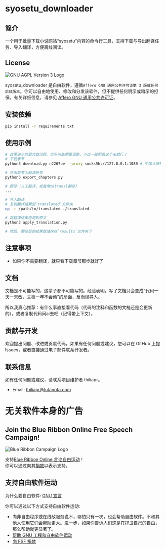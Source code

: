 # syosetu_downloader
## 简介
一个用于批量下载小说网站“syosetu”内容的命令行工具，支持下载与导出翻译任务、导入翻译，方便离线阅读。

## License
![GNU AGPL Version 3 Logo](https://www.gnu.org/graphics/agplv3-with-text-162x68.png)

syosetu_downloader 是自由软件，遵循`Affero GNU 通用公共许可证第 3 版或任何后续版本`。你可以自由地使用、修改和分发该软件，但不提供任何明示或暗示的担保。有关详细信息，请参见 [Affero GNU 通用公共许可证](https://www.gnu.org/licenses/agpl-3.0.html)。

## 安装依赖
```bash
pip install -r requirements.txt
```

## 使用示例
```bash
# 这里演示的是大致流程，实际可能需要调整，不过一般照着这个来就行了
# 下载章节
python3 download.py n2267be --proxy socks5h://127.0.0.1:1080 # 中国大陆特供代理（注意，这里是`socks5h`，按照经验，不要少了个`h`）

# 导出章节为翻译任务
python3 export_chapters.py

# 翻译（人工翻译，或者用tktransl翻译）
...

# 导入翻译
# 复制翻译结果到`translated`文件夹
cp -r /path/to/translated ./translated

# 将翻译结果应用到原文
python3 apply_translation.py

# 然后，翻译后的结果就储存在`results`文件夹了
```

## 注意事项
- 如果你不需要翻译，就只看下载章节那步就好了


## 文档
文档是不可能写的，这辈子都不可能写的。经验表明，写了文档只会变成“代码一天一天改，文档一年不会动”的局面，反而误导人。

所以我真心推荐：有什么事直接看代码（代码的注释和函数的文档还是会更新的），或者复制代码问ai去吧（记得带上下文）。

## 贡献与开发
欢迎提出问题、改进或贡献代码。如果有任何问题或建议，您可以在 GitHub 上提 Issues，或者直接通过电子邮件联系开发者。

## 联系信息
如有任何问题或建议，请联系项目维护者 thiliapr。
- Email: thiliapr@tutanota.com

# 无关软件本身的广告
## Join the Blue Ribbon Online Free Speech Campaign!
![Blue Ribbon Campaign Logo](https://www.eff.org/files/brstrip.gif)

支持[Blue Ribbon Online 言论自由运动](https://www.eff.org/pages/blue-ribbon-campaign)！  
你可以通过向其[捐款](https://supporters.eff.org/donate)以表示支持。

## 支持自由软件运动
为什么要自由软件: [GNU 宣言](https://www.gnu.org/gnu/manifesto.html)

你可以通过以下方式支持自由软件运动:
- 向非自由程序或在线敌服务说不，哪怕只有一次，也会帮助自由软件。不和其他人使用它们会帮助更大。进一步，如果你告诉人们这是在捍卫自己的自由，那么帮助就更显著了。
- [帮助 GNU 工程和自由软件运动](https://www.gnu.org/help/help.html)
- [向 FSF 捐款](https://www.fsf.org/about/ways-to-donate/)
